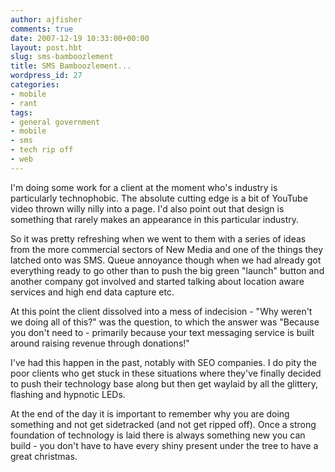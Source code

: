```yaml
---
author: ajfisher
comments: true
date: 2007-12-19 10:33:00+00:00
layout: post.hbt
slug: sms-bamboozlement
title: SMS Bamboozlement...
wordpress_id: 27
categories:
- mobile
- rant
tags:
- general government
- mobile
- sms
- tech rip off
- web
---
```


I'm doing some work for a client at the moment who's industry is particularly technophobic. The absolute cutting edge is a bit of YouTube video thrown willy nilly into a page. I'd also point out that design is something that rarely makes an appearance in this particular industry.

So it was pretty refreshing when we went to them with a series of ideas from the more commercial sectors of New Media and one of the things they latched onto was SMS. Queue annoyance though when we had already got everything ready to go other than to push the big green "launch" button and another company got involved and started talking about location aware services and high end data capture etc.

At this point the client dissolved into a mess of indecision - "Why weren't we doing all of this?" was the question, to which the answer was "Because you don't need to - primarily because your text messaging service is built around raising revenue through donations!"

I've had this happen in the past, notably with SEO companies. I do pity the poor clients who get stuck in these situations where they've finally decided to push their technology base along but then get waylaid by all the glittery, flashing and hypnotic LEDs.

At the end of the day it is important to remember why you are doing something and not get sidetracked (and not get ripped off). Once a strong foundation of technology is laid there is always something new you can build - you don't have to have every shiny present under the tree to have a great christmas.
